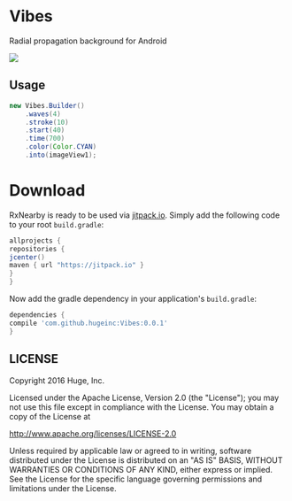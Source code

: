 # Vibes
Radial propagation background for Android

![](https://github.com/felipeska/Vibes/blob/master/art.gif?raw=true)

## Usage

```java
new Vibes.Builder()
    .waves(4)
    .stroke(10)
    .start(40)
    .time(700)
    .color(Color.CYAN)
    .into(imageView1);
```

Download
============

RxNearby is ready to be used via [jitpack.io](https://jitpack.io/#hugeinc/Vibes).
Simply add the following code to your root `build.gradle`:

```groovy
allprojects {
repositories {
jcenter()
maven { url "https://jitpack.io" }
}
}
```

Now add the gradle dependency in your application's `build.gradle`:

```groovy
dependencies {
compile 'com.github.hugeinc:Vibes:0.0.1'
}
```

## LICENSE

Copyright 2016 Huge, Inc.

Licensed under the Apache License, Version 2.0 (the "License");
you may not use this file except in compliance with the License.
You may obtain a copy of the License at

<http://www.apache.org/licenses/LICENSE-2.0>

Unless required by applicable law or agreed to in writing, software
distributed under the License is distributed on an "AS IS" BASIS,
WITHOUT WARRANTIES OR CONDITIONS OF ANY KIND, either express or implied.
See the License for the specific language governing permissions and
limitations under the License.
